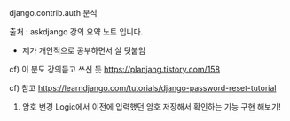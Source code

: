 django.contrib.auth 분석

출처 : askdjango 강의 요약 노트 입니다.

+ 제가 개인적으로 공부하면서 살 덧붙임

cf) 이 분도 강의듣고 쓰신 듯
https://planjang.tistory.com/158

cf) 참고
https://learndjango.com/tutorials/django-password-reset-tutorial

1) 암호 변경 Logic에서 이전에 입력했던 암호 저장해서 확인하는 기능 구현 해보기!